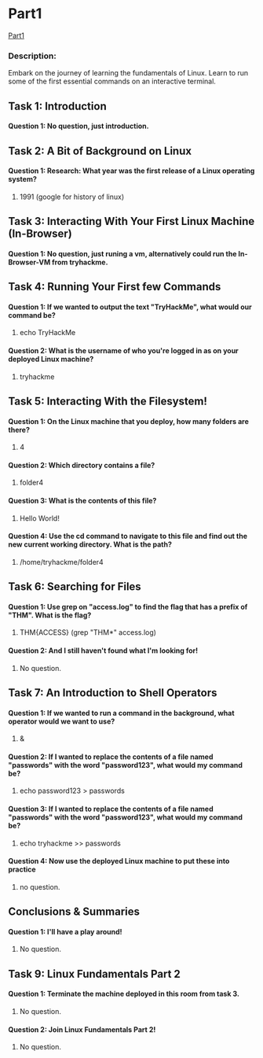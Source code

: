 # Part1

[Part1](https://tryhackme.com/room/linuxfundamentalspart1) 

### Description:
Embark on the journey of learning the fundamentals of Linux. Learn to run some of the first essential commands on an interactive terminal.
## Task 1: Introduction

#### Question 1: No question, just introduction.

## Task 2: A Bit of Background on Linux

#### Question 1: Research: What year was the first release of a Linux operating system?

 1) 1991 (google for history of linux)
 
## Task 3: Interacting With Your First Linux Machine (In-Browser)

#### Question 1: No question, just runing a vm, alternatively could run the In-Browser-VM from tryhackme.

## Task 4: Running Your First few Commands

#### Question 1: If we wanted to output the text "TryHackMe", what would our command be?

  1) echo TryHackMe
  
#### Question 2: What is the username of who you're logged in as on your deployed Linux machine?
  
  1) tryhackme

## Task 5: Interacting With the Filesystem!

#### Question 1: On the Linux machine that you deploy, how many folders are there?

  1) 4
  
#### Question 2: Which directory contains a file? 

  1) folder4

#### Question 3: What is the contents of this file?

  1) Hello World!
  
#### Question 4: Use the cd command to navigate to this file and find out the new current working directory. What is the path?

  1) /home/tryhackme/folder4
  
## Task 6: Searching for Files

#### Question 1: Use grep on "access.log" to find the flag that has a prefix of "THM". What is the flag?

  1) THM{ACCESS} (grep "THM*" access.log)
  
#### Question 2: And I still haven't found what I'm looking for!

  1) No question.
  
## Task 7: An Introduction to Shell Operators

#### Question 1: If we wanted to run a command in the background, what operator would we want to use?

  1) &
  
#### Question 2: If I wanted to replace the contents of a file named "passwords" with the word "password123", what would my command be?

  1) echo password123 > passwords

#### Question 3: If I wanted to replace the contents of a file named "passwords" with the word "password123", what would my command be?

  1) echo tryhackme >> passwords

#### Question 4: Now use the deployed Linux machine to put these into practice

  1) no question.

## Conclusions & Summaries

#### Question 1: I'll have a play around!

  1) No question.

## Task 9: Linux Fundamentals Part 2

#### Question 1: Terminate the machine deployed in this room from task 3. 

  1) No question.

#### Question 2: Join Linux Fundamentals Part 2! 

  1) No question.
